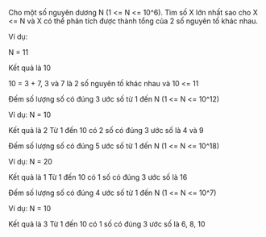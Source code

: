 Cho một số nguyên dương N (1 <= N <= 10^6).
Tìm số X lớn nhất sao cho X <= N và X có thể phân tích được thành tổng của 2 số nguyên tố khác nhau.

Ví dụ:

N = 11

Kết quả là 10

10 = 3 + 7, 3 và 7 là 2 số nguyên tố khác nhau và 10 <= 11


Đếm số lượng số có đúng 3 ước số từ 1 đến N
(1 <= N <= 10^12)

Ví dụ:
N = 10

Kết quả là 2
Từ 1 đến 10 có 2 số có đúng 3 ước số là 4 và 9


Đếm số lượng số có đúng 5 ước số từ 1 đến N
(1 <= N <= 10^18)

Ví dụ:
N = 20

Kết quả là 1
Từ 1 đến 10 có 1 số có đúng 3 ước số là 16



Đếm số lượng số có đúng 4 ước số từ 1 đến N
(1 <= N <= 10^7)

Ví dụ:
N = 10

Kết quả là 3
Từ 1 đến 10 có 1 số có đúng 3 ước số là 6, 8, 10


